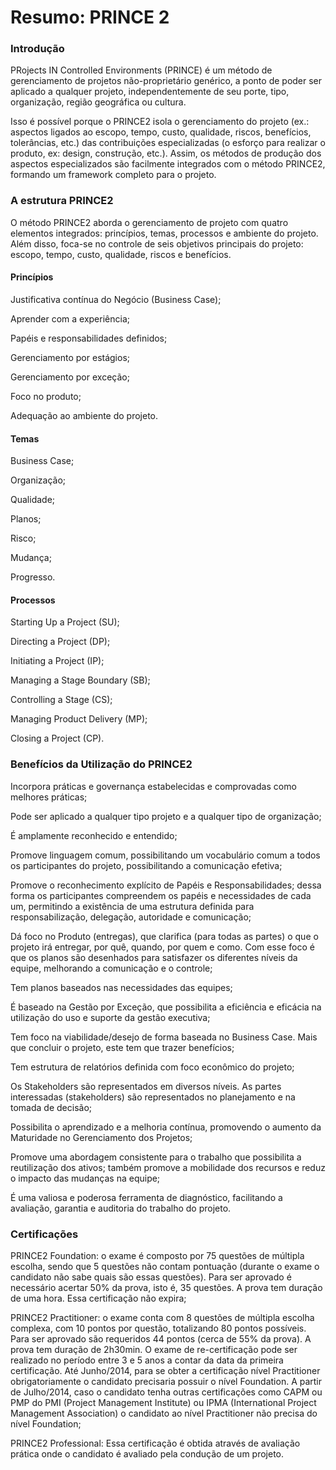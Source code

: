 # Resumo: PRINCE 2 

<h3>Introdução</h3>

PRojects IN Controlled Environments (PRINCE) é um método de gerenciamento de projetos não-proprietário genérico, a ponto de poder ser aplicado a qualquer projeto, independentemente de seu porte, tipo, organização, região geográfica ou cultura.

Isso é possível porque o PRINCE2 isola o gerenciamento do projeto (ex.: aspectos ligados ao escopo, tempo, custo, qualidade, riscos, benefícios, tolerâncias, etc.) das contribuições especializadas (o esforço para realizar o produto, ex: design, construção, etc.). Assim, os métodos de produção dos aspectos especializados são facilmente integrados com o método PRINCE2, formando um framework completo para o projeto.

<h3>A estrutura PRINCE2</h3>
O método PRINCE2 aborda o gerenciamento de projeto com quatro elementos integrados: princípios, temas, processos e ambiente do projeto. Além disso, foca-se no controle de seis objetivos principais do projeto: escopo, tempo, custo, qualidade, riscos e benefícios.

<h4>Princípios</h4>

Justificativa contínua do Negócio (Business Case);

Aprender com a experiência;

Papéis e responsabilidades definidos;

Gerenciamento por estágios;

Gerenciamento por exceção;

Foco no produto;

Adequação ao ambiente do projeto.

<h4>Temas</h4>

Business Case;

Organização;

Qualidade;

Planos;

Risco;

Mudança;

Progresso.

<h4>Processos</h4>

Starting Up a Project (SU);

Directing a Project (DP);

Initiating a Project (IP);

Managing a Stage Boundary (SB);

Controlling a Stage (CS);

Managing Product Delivery (MP);

Closing a Project (CP).

<h3>Benefícios da Utilização do PRINCE2</h3>

Incorpora práticas e governança estabelecidas e comprovadas como melhores práticas;

Pode ser aplicado a qualquer tipo projeto e a qualquer tipo de organização;

É amplamente reconhecido e entendido;

Promove linguagem comum, possibilitando um vocabulário comum a todos os participantes do projeto, possibilitando a comunicação efetiva;

Promove o reconhecimento explícito de Papéis e Responsabilidades; dessa forma os participantes compreendem os papéis e necessidades de cada um, permitindo a existência de uma estrutura definida para responsabilização, delegação, autoridade e comunicação;

Dá foco no Produto (entregas), que clarifica (para todas as partes) o que o projeto irá entregar, por quê, quando, por quem e como. Com esse foco é que os planos são desenhados para satisfazer os diferentes níveis da equipe, melhorando a comunicação e o controle;

Tem planos baseados nas necessidades das equipes;

É baseado na Gestão por Exceção, que possibilita a eficiência e eficácia na utilização do uso e suporte da gestão executiva;

Tem foco na viabilidade/desejo de forma baseada no Business Case. Mais que concluir o projeto, este tem que trazer benefícios;

Tem estrutura de relatórios definida com foco econômico do projeto;

Os Stakeholders são representados em diversos níveis. As partes interessadas (stakeholders) são representados no planejamento e na tomada de decisão;

Possibilita o aprendizado e a melhoria contínua, promovendo o aumento da Maturidade no Gerenciamento dos Projetos;

Promove uma abordagem consistente para o trabalho que possibilita a reutilização dos ativos; também promove a mobilidade dos recursos e reduz o impacto das mudanças na equipe;

É uma valiosa e poderosa ferramenta de diagnóstico, facilitando a avaliação, garantia e auditoria do trabalho do projeto.

<h3>Certificações</h3>

PRINCE2 Foundation: o exame é composto por 75 questões de múltipla escolha, sendo que 5 questões não contam pontuação (durante o exame o candidato não sabe quais são essas questões). Para ser aprovado é necessário acertar 50% da prova, isto é, 35 questões. A prova tem duração de uma hora. Essa certificação não expira;

PRINCE2 Practitioner: o exame conta com 8 questões de múltipla escolha complexa, com 10 pontos por questão, totalizando 80 pontos possíveis. Para ser aprovado são requeridos 44 pontos (cerca de 55% da prova). A prova tem duração de 2h30min. O exame de re-certificação pode ser realizado no período entre 3 e 5 anos a contar da data da primeira certificação. Até Junho/2014, para se obter a certificação nível Practitioner obrigatoriamente o candidato precisaria possuir o nível Foundation. A partir de Julho/2014, caso o candidato tenha outras certificações como CAPM ou PMP do PMI (Project Management Institute) ou IPMA (International Project Management Association) o candidato ao nível Practitioner não precisa do nível Foundation;

PRINCE2 Professional: Essa certificação é obtida através de avaliação prática onde o candidato é avaliado pela condução de um projeto.

